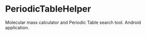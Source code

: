 # PeriodicTableHelper
Molecular mass calculator and Periodic Table search tool. Android application.